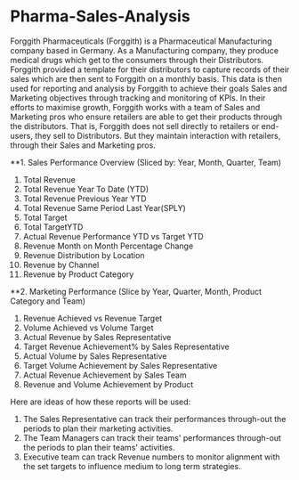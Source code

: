 # Pharma-Sales-Analysis

Forggith Pharmaceuticals (Forggith) is a Pharmaceutical Manufacturing company based in Germany. As a Manufacturing company, they produce medical drugs which get to the consumers through their Distributors.
Forggith provided a template for their distributors to capture records of their sales which are then sent to Forggith on a monthly basis. This data is then used for reporting and analysis by Forggith to achieve their goals Sales and Marketing objectives through tracking and monitoring of KPIs.
In their efforts to maximise growth, Forggith works with a team of Sales and Marketing pros who ensure retailers are able to get their products through the distributors. That is, Forggith does not sell directly to retailers or end-users, they sell to Distributors. But they maintain interaction with retailers, through their Sales and Marketing pros.

**1.	Sales Performance Overview (Sliced by: Year, Month, Quarter, Team)
1.	Total  Revenue
2.	Total Revenue Year To Date (YTD)
3.	Total Revenue Previous Year YTD
4.	Total Revenue Same Period Last Year(SPLY)
5.	Total Target
6.	Total TargetYTD
7.	Actual Revenue Performance YTD vs Target YTD
8.	Revenue Month on Month Percentage Change
9.	Revenue Distribution by Location
10.	Revenue by Channel
11.	Revenue by Product Category
	
**2.	Marketing Performance (Slice by Year, Quarter, Month, Product Category and Team)
1.	Revenue Achieved vs Revenue Target
2.	Volume Achieved vs Volume Target
3.	Actual Revenue by Sales Representative
4.	Target Revenue Achievement% by Sales Representative
5.	Actual Volume by Sales Representative
6.	Target Volume Achievement by Sales Representative
7.	Actual Revenue Achievement by Sales Team
8.	Revenue and Volume Achievement by Product



Here are ideas of how these reports will be used:
1.	The Sales Representative can track their performances through-out the periods to plan their marketing activities.
2.	The Team Managers can track their teams' performances through-out the periods to plan their teams' activities.
3.	Executive team can track Revenue numbers to monitor alignment with the set targets to influence medium to long term strategies.




